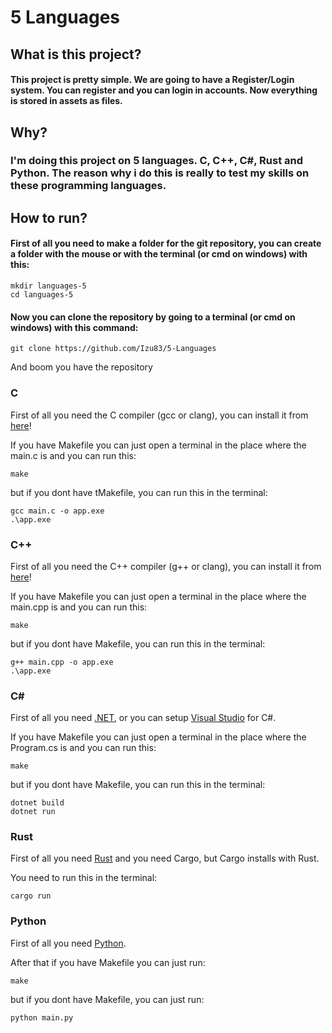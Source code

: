 # 5 Languages

## What is this project?

#### This project is pretty simple. We are going to have a Register/Login system. You can register and you can login in accounts. Now everything is stored in assets as files.

## Why?

### I'm doing this project on 5 languages. C, C++, C#, Rust and Python. The reason why i do this is really to test my skills on these programming languages.

## How to run?

#### First of all you need to make a folder for the git repository, you can create a folder with the mouse or with the terminal (or cmd on windows) with this: 
```
mkdir languages-5
cd languages-5
```

#### Now you can clone the repository by going to a terminal (or cmd on windows) with this command:
```
git clone https://github.com/Izu83/5-Languages
```
And boom you have the repository

### C
First of all you need the C compiler (gcc or clang), you can install it from [here](https://sourceforge.net/projects/mingw/)!

If you have Makefile you can just open a terminal in the place where the main.c is and you can run this:

```
make
```

but if you dont have tMakefile, you can run this in the terminal:
```
gcc main.c -o app.exe
.\app.exe
```

### C++
First of all you need the C++ compiler (g++ or clang), you can install it from [here](https://sourceforge.net/projects/mingw/)!

If you have Makefile you can just open a terminal in the place where the main.cpp is and you can run this:

```
make
```

but if you dont have Makefile, you can run this in the terminal:
```
g++ main.cpp -o app.exe
.\app.exe
```

### C#
First of all you need [.NET](https://dotnet.microsoft.com/en-us/download), or you can setup [Visual Studio](https://visualstudio.microsoft.com/) for C#.

If you have Makefile you can just open a terminal in the place where the Program.cs is and you can run this:

```
make
```

but if you dont have Makefile, you can run this in the terminal:
```
dotnet build
dotnet run
```

### Rust
First of all you need [Rust](https://www.rust-lang.org/learn/get-started) and you need Cargo, but Cargo installs with Rust.

You need to run this in the terminal:
```
cargo run
```

### Python
First of all you need [Python](https://www.python.org/downloads/).

After that if you have Makefile you can just run:
```
make
```

but if you dont have Makefile, you can just run:

```
python main.py
```
